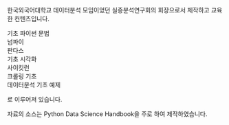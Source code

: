 한국외국어대학교 데이터분석 모임이었던 실증분석연구회의 회장으로서
제작하고 교육한 컨텐츠입니다.

기초 파이썬 문법  
넘파이  
판다스  
기초 시각화  
사이킷런  
크롤링 기초  
데이터분석 기초 예제  

로 이루어져 있습니다.

자료의 소스는 Python Data Science Handbook을 주로 하여 제작하였습니다.
